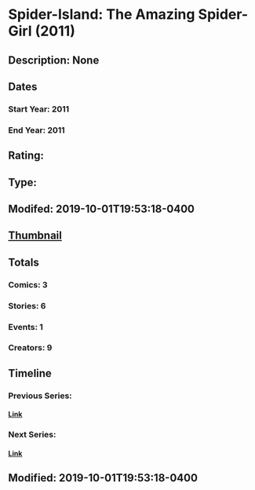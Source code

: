 # Spider-Island: The Amazing Spider-Girl (2011)
## Description: None
## Dates
### Start Year: 2011
### End Year: 2011
## Rating: 
## Type: 
## Modifed: 2019-10-01T19:53:18-0400
## [Thumbnail](http://i.annihil.us/u/prod/marvel/i/mg/c/90/5d93aea51cc88.jpg)
## Totals
### Comics: 3
### Stories: 6
### Events: 1
### Creators: 9
## Timeline
### Previous Series: 
#### [Link]()
### Next Series: 
#### [Link]()
## Modified: 2019-10-01T19:53:18-0400